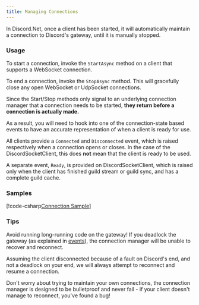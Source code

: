 ```yaml
---
title: Managing Connections
---
```


In Discord.Net, once a client has been started, it will automatically
maintain a connection to Discord's gateway, until it is manually
stopped.

### Usage

To start a connection, invoke the `StartAsync` method on a client that
supports a WebSocket connection.

To end a connection, invoke the `StopAsync` method. This will
gracefully close any open WebSocket or UdpSocket connections.

Since the Start/Stop methods only signal to an underlying connection
manager that a connection needs to be started, **they return before a 
connection is actually made.**

As a result, you will need to hook into one of the connection-state
based events to have an accurate representation of when a client is
ready for use.

All clients provide a `Connected` and `Disconnected` event, which is
raised respectively when a connection opens or closes. In the case of
the DiscordSocketClient, this does **not** mean that the client is
ready to be used.

A separate event, `Ready`, is provided on DiscordSocketClient, which
is raised only when the client has finished guild stream or guild
sync, and has a complete guild cache.

[DiscordSocketClient]: xref:Discord.WebSocket.DiscordSocketClient
[DiscordRpcClient]: xref:Discord.Rpc.DiscordRpcClient

### Samples

[!code-csharp[Connection Sample](samples/events.cs)]

### Tips

Avoid running long-running code on the gateway! If you deadlock the
gateway (as explained in [events]), the connection manager will be
unable to recover and reconnect.

Assuming the client disconnected because of a fault on Discord's end,
and not a deadlock on your end, we will always attempt to reconnect
and resume a connection.

Don't worry about trying to maintain your own connections, the
connection manager is designed to be bulletproof and never fail - if
your client doesn't manage to reconnect, you've found a bug!

[events]: events.md
